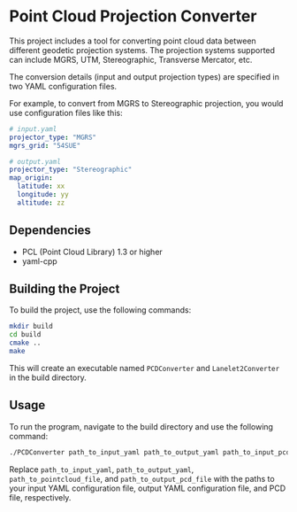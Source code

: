 # Point Cloud Projection Converter
This project includes a tool for converting point cloud data between different geodetic projection systems. The projection systems supported can include MGRS, UTM, Stereographic, Transverse Mercator, etc.

The conversion details (input and output projection types) are specified in two YAML configuration files.

For example, to convert from MGRS to Stereographic projection, you would use configuration files like this:

```yaml
# input.yaml
projector_type: "MGRS"
mgrs_grid: "54SUE"
```
```yaml
# output.yaml
projector_type: "Stereographic"
map_origin:
  latitude: xx
  longitude: yy
  altitude: zz
```

## Dependencies
- PCL (Point Cloud Library) 1.3 or higher
- yaml-cpp

## Building the Project
To build the project, use the following commands:

```bash
mkdir build
cd build
cmake ..
make
```
This will create an executable named `PCDConverter` and `Lanelet2Converter` in the build directory.

## Usage
To run the program, navigate to the build directory and use the following command:

```bash
./PCDConverter path_to_input_yaml path_to_output_yaml path_to_input_pcd_file path_to_output_pcd_file
```
Replace `path_to_input_yaml`, `path_to_output_yaml`, `path_to_pointcloud_file`, and `path_to_output_pcd_file` with the paths to your input YAML configuration file, output YAML configuration file, and PCD file, respectively.
